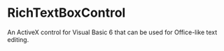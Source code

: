 # RichTextBoxControl
An ActiveX control for Visual Basic 6 that can be used for Office-like text editing.
